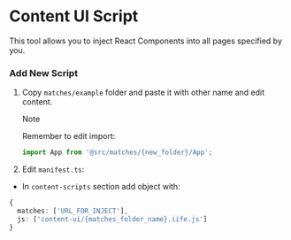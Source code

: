 # Content UI Script

This tool allows you to inject React Components into all pages specified by you.

### Add New Script

1. Copy `matches/example` folder and paste it with other name and edit content.

   > [!NOTE]
   > Remember to edit import:
   > ```ts
   > import App from '@src/matches/{new_folder}/App';
   > ```

2. Edit `manifest.ts`:
- In `content-scripts` section add object with:

```ts
{
  matches: ['URL_FOR_INJECT'], 
  js: ['content-ui/{matches_folder_name}.iife.js']
}
```